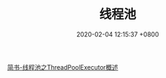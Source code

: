 ﻿---
title: 线程池
date: 2020-02-04 12:15:37 +0800
category:
tags: java线程池
excerpt:
---

[简书-线程池之ThreadPoolExecutor概述](https://www.jianshu.com/p/c41e942bcd64)


